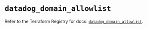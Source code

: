 # `datadog_domain_allowlist`

Refer to the Terraform Registry for docs: [`datadog_domain_allowlist`](https://registry.terraform.io/providers/datadog/datadog/3.71.0/docs/resources/domain_allowlist).
